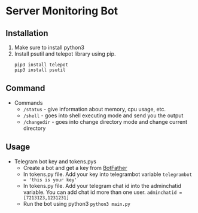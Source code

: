 # Server Monitoring Bot
## Installation
1. Make sure to install python3
2. Install psutil and telepot library using pip.
    ```
    pip3 install telepot
    pip3 install psutil
    ```
## Command
* Commands
  * `/status` - give information about memory, cpu usage, etc.
  * `/shell`  - goes into shell executing mode and send you the output
  * `/changedir` - goes into change directory mode and change current directory

## Usage
* Telegram bot key and tokens.pys
  * Create a bot and get a key from [BotFather](https://telegram.me/BotFather)
  * In tokens.py file. Add your key into telegrambot variable
    `telegrambot = 'this is your key'`
  * In tokens.py file. Add your telegram chat id into the adminchatid variable. You can add chat id more than one user.
    `adminchatid = [7213123,1231231]`
  * Run the bot using python3 
    `python3 main.py`
  


